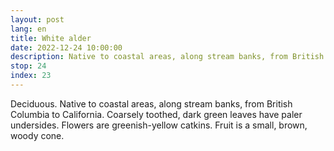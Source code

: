 ```yaml
---
layout: post
lang: en
title: White alder
date: 2022-12-24 10:00:00
description: Native to coastal areas, along stream banks, from British Columbia to California.
stop: 24
index: 23
---
```

Deciduous. Native to coastal areas, along stream banks, from British Columbia to California. Coarsely toothed, dark green leaves have paler undersides. Flowers are greenish-yellow catkins. Fruit is a small, brown, woody cone.